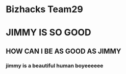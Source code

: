 # Bizhacks Team29
# JIMMY IS SO GOOD
## HOW CAN I BE AS GOOD AS JIMMY
### jimmy is a beautiful human boyeeeeee
